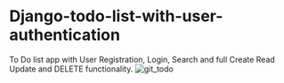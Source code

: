 # Django-todo-list-with-user-authentication

To Do list app with User Registration, Login, Search and full Create Read Update and DELETE functionality.
![git_todo](https://user-images.githubusercontent.com/55924282/178138388-eb4181bd-53aa-4dc4-800d-d5b6559e3020.png)
